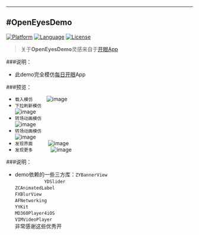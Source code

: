 ---
#OpenEyesDemo
-------------
[![Platform](http://img.shields.io/badge/platform-ios-blue.svg?style=flat
             )](https://developer.apple.com/iphone/index.action)
[![Language](http://img.shields.io/badge/language-ObjC-brightgreen.svg?style=flat)](https://developer.apple.com/Objective-C)
[![License](http://img.shields.io/badge/license-MIT-lightgrey.svg?style=flat)](http://mit-license.org)
> 关于**OpenEyesDemo**灵感来自于[开眼App](http://www.kaiyanapp.com)

###说明： 
* 此demo完全模仿[每日开眼](https://itunes.apple.com/app/apple-store/id978591579?pt=118114084&ct=Web-Landing-Modal-QR-Link&mt=8)App

###预览：
* `载入模仿   `    
![image](https://github.com/wwdc14/OpenEyesDemo/blob/master/开眼-载入MOV.gif)
* `下拉刷新模仿`    
![image](https://github.com/wwdc14/OpenEyesDemo/blob/master/开眼-下拉刷新.gif)
* `转场动画模仿`    
![image](https://github.com/wwdc14/OpenEyesDemo/blob/master/开眼-转场动画.gif)
* `转场动画模仿`    
![image](https://github.com/wwdc14/OpenEyesDemo/blob/master/视频详情-更多.gif)
* `发现界面   `    
![image](https://github.com/wwdc14/OpenEyesDemo/blob/master/开眼-发现.gif)
* `发现更多   `       
![image](https://github.com/wwdc14/OpenEyesDemo/blob/master/开眼-发现详情.gif)

###说明：
* demo依赖的一些三方库：`ZYBannerView`  <br>
                     `YDSlider` <br>
                     `ZCAnimatedLabel`<br> 
                     `FXBlurView` <br>
                     `AFNetworking` <br>
                     `YYKit` <br>
                     `MD360Player4iOS`<br>
                     `VIMVideoPlayer` <br>非常感谢这些优秀开
